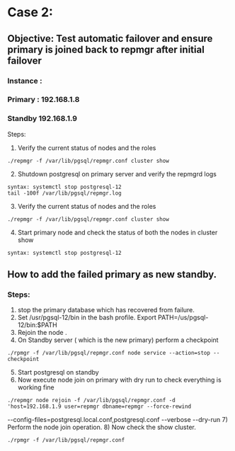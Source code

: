 # Case 2:
## Objective: Test automatic failover and ensure primary is joined back to repmgr after initial failover
### Instance : 
### Primary : 192.168.1.8
### Standby 192.168.1.9

Steps:
1)	Verify the current status of nodes and the roles
```
./repmgr -f /var/lib/pgsql/repmgr.conf cluster show
```
2)	Shutdown postgresql on primary server and verify the repmgrd logs
```
syntax: systemctl stop postgresql-12
tail -100f /var/lib/pgsql/repmgr.log
```
3)	Verify the current status of nodes and the roles
```
./repmgr -f /var/lib/pgsql/repmgr.conf cluster show
```
4)	Start primary node and check the status of both the nodes in cluster show
```
syntax: systemctl stop postgresql-12
```

## How to add the failed primary as new standby.
### Steps: 
1)	stop the primary database which has recovered from failure.
2)	Set /usr/pgsql-12/bin in the bash profile.
Export PATH=/us/pgsql-12/bin:$PATH
3)	Rejoin the node .
4)	On Standby server ( which is the new primary) perform a checkpoint
```
./rpmgr -f /var/lib/pgsql/repmgr.conf node service --action=stop --checkpoint
``` 
5)	Start postgresql on standby
6)	Now execute node join on primary with dry run to check everything is working fine
```
./repmgr node rejoin -f /var/lib/pgsql/repmgr.conf -d 'host=192.168.1.9 user=repmgr dbname=repmgr --force-rewind
```
--config-files=postgresql.local.conf,postgresql.conf --verbose --dry-run
7)	Perform the node join operation.
8)	Now check the show cluster.
```
./rpmgr -f /var/lib/pgsql/repmgr.conf
```

 
